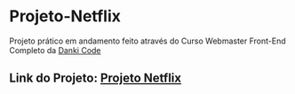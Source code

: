 # Projeto-Netflix 

Projeto prático em andamento feito através do Curso Webmaster Front-End Completo da [Danki Code](https://cursos.dankicode.com/)

## Link do Projeto: [Projeto Netflix](https://marcelo-rafael.github.io/Projeto-Netflix/)
